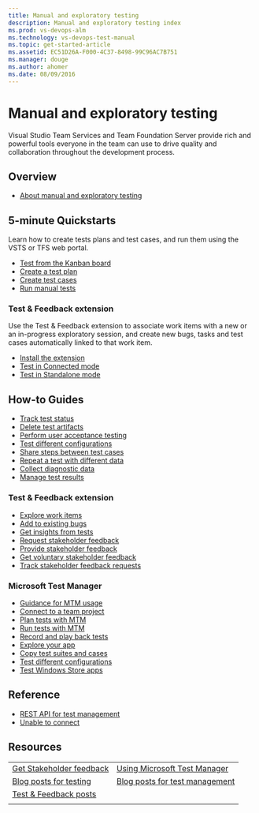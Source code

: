 ```yaml
---
title: Manual and exploratory testing
description: Manual and exploratory testing index
ms.prod: vs-devops-alm
ms.technology: vs-devops-test-manual
ms.topic: get-started-article
ms.assetid: EC51D26A-F000-4C37-8498-99C96AC7B751
ms.manager: douge
ms.author: ahomer
ms.date: 08/09/2016
---
```


# Manual and exploratory testing

Visual Studio Team Services and Team Foundation Server provide rich and powerful
tools everyone in the team can use to drive quality and collaboration throughout the development process.

## Overview

* [About manual and exploratory testing](overview.md)

## 5-minute Quickstarts

Learn how to create tests plans and test cases, and run them
using the VSTS or TFS web portal.

* [Test from the Kanban board](../work/kanban/add-run-update-tests.md?toc=/vsts/manual-test/toc.json)
* [Create a test plan](getting-started/create-a-test-plan.md)
* [Create test cases](getting-started/create-test-cases.md)
* [Run manual tests](getting-started/run-manual-tests.md)

### Test &amp; Feedback extension

Use the Test &amp; Feedback extension to associate work items
with a new or an in-progress exploratory session, and create new bugs,
tasks and test cases automatically linked to that work item.

* [Install the extension](getting-started/perform-exploratory-tests.md)
* [Test in Connected mode](connected-mode-exploratory-testing.md)
* [Test in Standalone mode](standalone-mode-exploratory-testing.md)

## How-to Guides

* [Track test status](getting-started/track-test-status.md)
* [Delete test artifacts](../work/backlogs/remove-delete-work-items.md?toc=/vsts/manual-test/toc.json)
* [Perform user acceptance testing](getting-started/user-acceptance-testing.md)
* [Test different configurations](test-different-configurations.md)
* [Share steps between test cases](mtm/share-steps-between-test-cases.md)
* [Repeat a test with different data](repeat-test-with-different-data.md)
* [Collect diagnostic data](collect-diagnostic-data.md)
* [Manage test results](getting-started/how-long-to-keep-test-results.md)

### Test & Feedback extension

* [Explore work items](explore-workitems-exploratory-testing.md)
* [Add to existing bugs](add-to-bugs-exploratory-testing.md)
* [Get insights from tests](insights-exploratory-testing.md)
* [Request stakeholder feedback](stakeholder/request-stakeholder-feedback.md)
* [Provide stakeholder feedback](stakeholder/provide-stakeholder-feedback.md)
* [Get voluntary stakeholder feedback](stakeholder/voluntary-stakeholder-feedback.md)
* [Track stakeholder feedback requests](stakeholder/track-stakeholder-feedback.md)

### Microsoft Test Manager

* [Guidance for MTM usage](mtm/guidance-mtm-usage.md)
* [Connect to a team project](mtm/connect-microsoft-test-manager-to-your-team-project-and-test-plan.md)
* [Plan tests with MTM](mtm/plan-manual-tests-with-microsoft-test-manager.md)
* [Run tests with MTM](mtm/run-manual-tests-with-microsoft-test-manager.md)
* [Record and play back tests](getting-started/record-play-back-manual-tests.md)
* [Explore your app](mtm/exploratory-testing-using-microsoft-test-manager.md)
* [Copy test suites and cases](mtm/copying-and-cloning-test-suites-and-test-cases.md)
* [Test different configurations](mtm/test-configurations-specifying-test-platforms.md)
* [Test Windows Store apps](mtm/testing-windows-store-apps.md)

## Reference

* [REST API for test management](../integrate/index.md)
* [Unable to connect](../work/reference/error/tf31002-unable-connect-tfs.md?toc=/vsts/manual-test/toc.json)

## Resources

| | |
| --- | --- |
| [Get Stakeholder feedback](../collaborate/feedback/index.md) | [Using Microsoft Test Manager](https://msdn.microsoft.com/en-us/library/jj635157.aspx) |
| [Blog posts for testing](https://blogs.msdn.microsoft.com/visualstudioalm/tag/testing/) | [Blog posts for test management](https://blogs.msdn.microsoft.com/visualstudioalm/tag/test-management/) |
| [Test & Feedback posts](https://social.msdn.microsoft.com/Search/en-US?query=test%20%26%20feedback%20extension&beta=0&rn=Microsoft+Application+Lifecycle+Management&rq=site:https://blogs.msdn.microsoft.com/visualstudioalm&ac=4) | |
| | |

